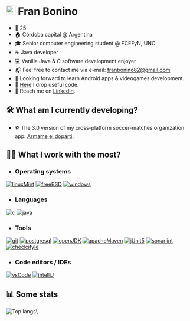 # <img src="https://media.giphy.com/media/hvRJCLFzcasrR4ia7z/giphy.gif" width="25px"> Fran Bonino
- 🌳 25
- 🏠 Córdoba capital @ Argentina
- 🎓 Senior computer engineering student @ FCEFyN, UNC
- ☕ Java developer
- 💻 Vanilla Java & C software development enjoyer
- 📬 Feel free to contact me via e-mail: franbonino82@gmail.com
- 🔭 Looking forward to learn Android apps & videogames development.
- 📑 [Here](https://gist.github.com/akmsw) I drop useful code.
- 💼️ Reach me on [LinkedIn](https://www.linkedin.com/in/franciscobonino98/).

## 🛠️ What am I currently developing?
- ⚽ The 3.0 version of my cross-platform soccer-matches organization app: [Armame el doparti](https://github.com/akmsw/armame-el-doparti).

## 👨‍💻 What I work with the most?
- ### Operating systems
[![linuxMint](https://img.shields.io/badge/Linux%20Mint-87CF3E?style=for-the-badge&logo=Linux%20Mint&logoColor=white)](https://linuxmint.com)
[![freeBSD](https://img.shields.io/badge/-FreeBSD-red?style=for-the-badge&logo=freebsd)](https://www.freebsd.org/)
[![windows](https://img.shields.io/badge/Windows-0078D6?style=for-the-badge&logo=windows)](https://www.microsoft.com/en-us/windows)

- ### Languages
[![c](https://img.shields.io/badge/c-%2300599C.svg?style=for-the-badge&logo=c)](https://en.wikipedia.org/wiki/C_(programming_language))
[![java](https://img.shields.io/badge/java-%23ED8B00.svg?style=for-the-badge&logo=openjdk&logoColor=white)](https://www.java.com/en/)

- ### Tools
[![git](https://img.shields.io/badge/git-%23F05033.svg?style=for-the-badge&logo=git&logoColor=white)](https://git-scm.com/)
[![postgresql](https://img.shields.io/badge/-POSTGRESQL-white?style=for-the-badge&logo=postgresql)](https://www.mysql.com/)
[![openJDK](https://img.shields.io/badge/openjdk-8%2B-red?style=for-the-badge&logo=openjdk)](https://openjdk.org/)
[![apacheMaven](https://img.shields.io/badge/Apache%20Maven-C71A36?style=for-the-badge&logo=Apache%20Maven)](https://maven.apache.org/)
[![jUnit5](https://img.shields.io/badge/junit5-white?logo=junit5&style=for-the-badge)](https://junit.org/junit5/)
[![sonarlint](https://img.shields.io/badge/sonarlint-orange?style=for-the-badge&logo=sonarlint)](https://www.sonarlint.org/)
[![checkstyle](https://img.shields.io/badge/checkstyle-yellow?style=for-the-badge)](https://checkstyle.sourceforge.io/)

- ### Code editors / IDEs
[![vsCode](https://img.shields.io/badge/VSCode-0078d7.svg?style=for-the-badge&logo=visual-studio-code)](https://code.visualstudio.com/)
[![intelliJ](https://img.shields.io/badge/-IntelliJ-orange?style=for-the-badge&logo=intellijidea)](https://www.jetbrains.com/idea/promo/)

## 📊 Some stats
![Top langs](https://github-readme-stats.vercel.app/api/top-langs/?username=akmsw&langs_count=10&layout=compact&cache_seconds=1800&theme=github_dark&custom_title=Most%20used%20languages)\
